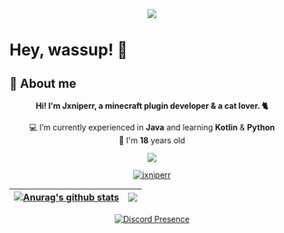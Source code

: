 <p align="center">
  <a href="https://github.com/Jxniperr">
    <img src="https://komarev.com/ghpvc/?username=Jxniperr&color=ff69b4">
  </a>
</p>

# Hey, wassup! 👋

## 📖 About me
<p align="center"><b>Hi! I'm Jxniperr, a minecraft plugin developer & a cat lover. 🐈</b></p>
<p align="center">💻 I’m currently experienced in <b>Java</b>  and learning <b>Kotlin</b> & <b>Python</b><br>🎉 I'm <b>18</b> years old</p>
<p align="center">
  <a href="https://skillicons.dev">
    <img src="https://skillicons.dev/icons?i=idea,vscode,java" />
  </a>
</p>
<p align="center">
  <a href="https://github.com/RisasDev">
    <img align="center" src="https://github-readme-stats.vercel.app/api?username=jxniperr&show_icons=true&theme=rose&count_private=true&locale=en" alt="jxniperr"/>
  </a>
</p>

| <a href="https://github.com/jxniperr/github-readme-stats"><img align="center" src="https://github-readme-stats.vercel.app/api?username=jxniperr&show_icons=true&include_all_commits=true&theme=buefy&hide_border=true" alt="Anurag's github stats" /></a> | <a href="https://github.com/jxniperr/github-readme-stats"><img align="center" src="https://github-readme-stats.vercel.app/api/top-langs/?username=jxniperr&layout=compact&theme=buefy&hide_border=true" /></a> |
|--------------------------------------------------------------------------------------------------------------------------------------------------------------------------------------------------------------------------------------------------------------| ------------- |



<p align="center">
  <a href="https://discord.com/users/583108165533564959" target="_blank" rel="nofollow">
    <img align="center" src="https://lanyard.cnrad.dev/api/583108165533564959?bg=&theme=light&borderRadius=30px&idleMessage=Nothing..." alt="Discord Presence">
  </a>
</p>
